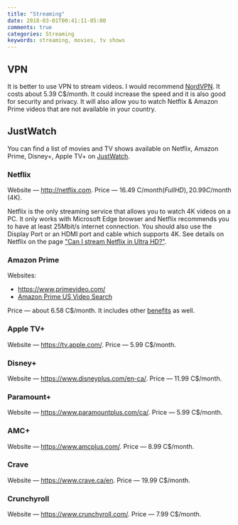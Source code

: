 ```yaml
---
title: "Streaming"
date: 2018-03-01T00:41:11-05:00
comments: true
categories: Streaming
keywords: streaming, movies, tv shows
---
```


## VPN

It is better to use VPN to stream videos. I would recommend [NordVPN](https://nordvpn.com). It costs about 5.39 C$/month. It could increase the speed and it is also good for security and privacy. It will also allow you to watch Netflix & Amazon Prime videos that are not available in your country.

## JustWatch

You can find a list of movies and TV shows available on Netflix, Amazon Prime, Disney+, Apple TV+ on [JustWatch](https://www.justwatch.com/).

### Netflix

Website — <http://netflix.com>.
Price — 16.49 C$/month (FullHD), 20.99 C$/month (4K).

Netflix is the only streaming service that allows you to watch 4K videos on a PC. It only works with Microsoft Edge browser and Netflix recommends you to have at least 25Mbit/s internet connection. You should also use the Display Port or an HDMI port and cable which supports 4K. See details on Netflix on the page ["Can I stream Netflix in Ultra HD?"](https://help.netflix.com/en/node/13444).

### Amazon Prime

Websites:

* <https://www.primevideo.com/>
* [Amazon Prime US Video Search](https://www.amazon.com/Amazon-Video/b/ref=topnav_storetab_atv?_encoding=UTF8&node=2858778011)

Price — about 6.58 C$/month. It includes other [benefits](https://www.amazon.com/gp/help/customer/display.html?nodeId=201910360) as well.

### Apple TV+

Website — <https://tv.apple.com/>.
Price — 5.99 C$/month.

### Disney+

Website — <https://www.disneyplus.com/en-ca/>.
Price — 11.99 C$/month.

### Paramount+

Website — <https://www.paramountplus.com/ca/>.
Price — 5.99 C$/month.

### AMC+

Website — <https://www.amcplus.com/>.
Price — 8.99 C$/month.

### Crave

Website — <https://www.crave.ca/en>.
Price — 19.99 C$/month.

### Crunchyroll

Website — <https://www.crunchyroll.com/>.
Price — 7.99 C$/month.
